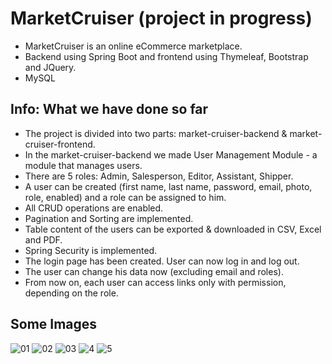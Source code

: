 # MarketCruiser (project in progress)

* MarketCruiser is an online eCommerce marketplace.
* Backend using Spring Boot and frontend using Thymeleaf, Bootstrap and JQuery.
* MySQL

## Info: What we have done so far

* The project is divided into two parts: market-cruiser-backend & market-cruiser-frontend.
* In the market-cruiser-backend we made User Management Module - a module that manages users.
* There are 5 roles: Admin, Salesperson, Editor, Assistant, Shipper.
* A user can be created (first name, last name, password, email, photo, role, enabled) and a role can be assigned to him.
* All CRUD operations are enabled.
* Pagination and Sorting are implemented.
* Table content of the users can be exported & downloaded in CSV, Excel and PDF.
* Spring Security is implemented.
* The login page has been created. User can now log in and log out.
* The user can change his data now (excluding email and roles).
* From now on, each user can access links only with permission, depending on the role.

## Some Images

![01](https://user-images.githubusercontent.com/109813536/207864751-1d6c7086-52ad-44da-98c5-bfe30c66fe62.png)
![02](https://user-images.githubusercontent.com/109813536/207864788-8b148009-dc7e-4688-ae14-d6e93d96c03c.png)
![03](https://user-images.githubusercontent.com/109813536/207864805-dde73594-808b-46e5-a56a-7ca215d77036.png)
![4](https://user-images.githubusercontent.com/109813536/208247308-6a0e98b5-6bc0-444a-abf5-e5d657190996.png)
![5](https://user-images.githubusercontent.com/109813536/208247313-164f36e9-f827-468a-b934-d4e87850e393.png)

